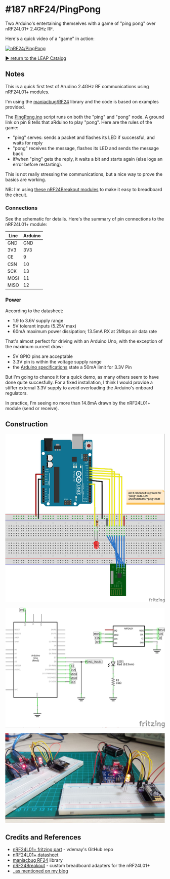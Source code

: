 # #187 nRF24/PingPong

Two Arduino's entertaining themselves with a game of "ping pong" over nRF24L01+ 2.4GHz RF.

Here's a quick video of a "game" in action:

[![nRF24/PingPong](http://img.youtube.com/vi/aNJqokwFAGI/0.jpg)](http://www.youtube.com/watch?v=aNJqokwFAGI)


[:arrow_forward: return to the LEAP Catalog](https://leap.tardate.com)

## Notes

This is a quick first test of Arudino 2.4GHz RF communications using nRF24L01+ modules.

I'm using the [maniacbug/RF24](https://github.com/maniacbug/RF24) library and the code is based on examples provided.

The [PingPong.ino](./PingPong.ino) script runs on both the "ping" and "pong" node. A ground link on pin 8 tells that aRduino to play "pong".
Here are the rules of the game:
* "ping" serves: sends a packet and flashes its LED if successful, and waits for reply
* "pong" receives the message, flashes its LED and sends the message back
* if/when "ping" gets the reply, it waits a bit and starts again (else logs an error before restarting).

This is not really stressing the communications, but a nice way to prove the basics are working.

NB: I'm using [these nRF24Breakout modules](../../../Electronics101/nRF24Breakout) to make it easy to breadboard the circuit.

### Connections

See the schematic for details. Here's the summary of pin connections to the nRF24L01+ module:

| Line | Arduino |
|------|---------|
| GND  | GND |
| 3V3  | 3V3 |
| CE   |   9 |
| CSN  |  10 |
| SCK  |  13 |
| MOSI |  11 |
| MISO |  12 |

### Power

According to the datasheet:
* 1.9 to 3.6V supply range
* 5V tolerant inputs (5.25V max)
* 60mA maximum power dissipation; 13.5mA RX at 2Mbps air data rate

That's almost perfect for driving with an Arduino Uno, with the exception of the maximum current draw:
* 5V GPIO pins are acceptable
* 3.3V pin is within the voltage supply range
* the [Arduino specifications](https://www.arduino.cc/en/Main/ArduinoBoardUno) state a 50mA limit for 3.3V Pin

But I'm going to chance it for a quick demo, as many others seem to have done quite succesfully.
For a fixed installation, I think I would provide a stiffer external 3.3V supply to avoid overloading the Arduino's onboard regulators.

In practice, I'm seeing no more than 14.8mA drawn by the nRF24L01+ module (send or receive).

## Construction

![Breadboard](./assets/PingPong_bb.jpg?raw=true)

![The Schematic](./assets/PingPong_schematic.jpg?raw=true)

![The Build](./assets/PingPong_build.jpg?raw=true)

## Credits and References
* [nRF24L01+ fritzing part](https://github.com/vdemay/fritzing-parts) - vdemay's GitHub repo
* [nRF24L01+ datasheet](http://www.nordicsemi.com/eng/content/download/2726/34069/file/nRF24L01P_Product_Specification_1_0.pdf)
* [maniacbug RF24](https://github.com/maniacbug/RF24) library
* [nRF24Breakout](../../../Electronics101/nRF24Breakout) - custom breadboard adapters for the nRF24L01+
* [..as mentioned on my blog](https://blog.tardate.com/2016/02/littlearduinoprojects187-nrf24l01-ping.html)

